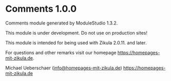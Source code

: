 # Comments 1.0.0

Comments module generated by ModuleStudio 1.3.2.

This module is under development. Do not use on production sites!

This module is intended for being used with Zikula 2.0.11. and later.

For questions and other remarks visit our homepage https://homepages-mit-zikula.de.

Michael Ueberschaer (info@homepages-mit-zikula.de)
https://homepages-mit-zikula.de
